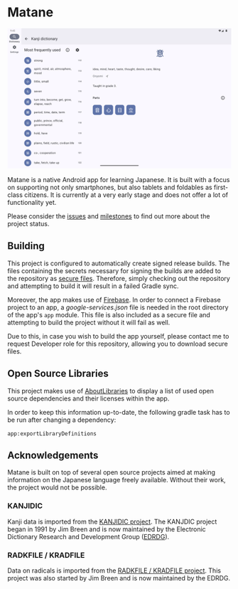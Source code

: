 # Matane

![Screenshot of the app, showing a screen displaying information about kanji](/.gitlab/media/preview.png)

Matane is a native Android app for learning Japanese. It is built with a focus on supporting
not only smartphones, but also tablets and foldables as first-class citizens. It is currently
at a very early stage and does not offer a lot of functionality yet.

Please consider the [issues](https://gitlab.com/christianzoeller/matane-android/-/issues) and
[milestones](https://gitlab.com/christianzoeller/matane-android/-/milestones) to find out more
about the project status.

## Building

This project is configured to automatically create signed release builds. The files containing
the secrets necessary for signing the builds are added to the repository as
[secure files](https://docs.gitlab.com/ee/ci/secure_files/). Therefore, simply checking out the
repository and attempting to build it will result in a failed Gradle sync.

Moreover, the app makes use of [Firebase](https://firebase.google.com/). In order to connect a
Firebase project to an app, a *google-services.json* file is needed in the root directory of
the app's ```app``` module. This file is also included as a secure file and attempting to build
the project without it will fail as well.

Due to this, in case you wish to build the app yourself, please contact me to request Developer role
for this repository, allowing you to download secure files.

## Open Source Libraries

This project makes use of [AboutLibraries](https://github.com/mikepenz/AboutLibraries) to display a
list of used open source dependencies and their licenses within the app.

In order to keep this information up-to-date, the following gradle task has to be run after
changing a dependency:

```
app:exportLibraryDefinitions
```

## Acknowledgements

Matane is built on top of several open source projects aimed at making information on the Japanese
language freely available. Without their work, the project would not be possible.

### KANJIDIC

Kanji data is imported from the [KANJIDIC project](http://www.edrdg.org/wiki/index.php/KANJIDIC_Project).
The KANJDIC project began in 1991 by Jim Breen and is now maintained by the Electronic Dictionary Research
and Development Group ([EDRDG](http://www.edrdg.org/wiki/index.php/Main_Page)).

### RADKFILE / KRADFILE

Data on radicals is imported from the [RADKFILE / KRADFILE project](https://www.edrdg.org/krad/kradinf.html).
This project was also started by Jim Breen and is now maintained by the EDRDG.
